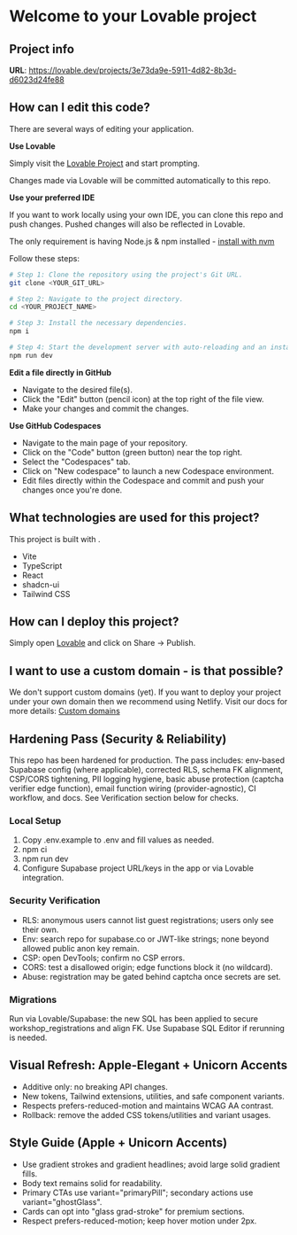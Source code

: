 # Welcome to your Lovable project

## Project info

**URL**: https://lovable.dev/projects/3e73da9e-5911-4d82-8b3d-d6023d24fe88

## How can I edit this code?

There are several ways of editing your application.

**Use Lovable**

Simply visit the [Lovable Project](https://lovable.dev/projects/3e73da9e-5911-4d82-8b3d-d6023d24fe88) and start prompting.

Changes made via Lovable will be committed automatically to this repo.

**Use your preferred IDE**

If you want to work locally using your own IDE, you can clone this repo and push changes. Pushed changes will also be reflected in Lovable.

The only requirement is having Node.js & npm installed - [install with nvm](https://github.com/nvm-sh/nvm#installing-and-updating)

Follow these steps:

```sh
# Step 1: Clone the repository using the project's Git URL.
git clone <YOUR_GIT_URL>

# Step 2: Navigate to the project directory.
cd <YOUR_PROJECT_NAME>

# Step 3: Install the necessary dependencies.
npm i

# Step 4: Start the development server with auto-reloading and an instant preview.
npm run dev
```

**Edit a file directly in GitHub**

- Navigate to the desired file(s).
- Click the "Edit" button (pencil icon) at the top right of the file view.
- Make your changes and commit the changes.

**Use GitHub Codespaces**

- Navigate to the main page of your repository.
- Click on the "Code" button (green button) near the top right.
- Select the "Codespaces" tab.
- Click on "New codespace" to launch a new Codespace environment.
- Edit files directly within the Codespace and commit and push your changes once you're done.

## What technologies are used for this project?

This project is built with .

- Vite
- TypeScript
- React
- shadcn-ui
- Tailwind CSS

## How can I deploy this project?

Simply open [Lovable](https://lovable.dev/projects/3e73da9e-5911-4d82-8b3d-d6023d24fe88) and click on Share -> Publish.

## I want to use a custom domain - is that possible?

We don't support custom domains (yet). If you want to deploy your project under your own domain then we recommend using Netlify. Visit our docs for more details: [Custom domains](https://docs.lovable.dev/tips-tricks/custom-domain/)

## Hardening Pass (Security & Reliability)
This repo has been hardened for production. The pass includes: env-based Supabase config (where applicable), corrected RLS, schema FK alignment, CSP/CORS tightening, PII logging hygiene, basic abuse protection (captcha verifier edge function), email function wiring (provider-agnostic), CI workflow, and docs. See Verification section below for checks.

### Local Setup
1. Copy .env.example to .env and fill values as needed.
2. npm ci
3. npm run dev
4. Configure Supabase project URL/keys in the app or via Lovable integration.

### Security Verification
- RLS: anonymous users cannot list guest registrations; users only see their own.
- Env: search repo for supabase.co or JWT-like strings; none beyond allowed public anon key remain.
- CSP: open DevTools; confirm no CSP errors.
- CORS: test a disallowed origin; edge functions block it (no wildcard).
- Abuse: registration may be gated behind captcha once secrets are set.

### Migrations
Run via Lovable/Supabase: the new SQL has been applied to secure workshop_registrations and align FK. Use Supabase SQL Editor if rerunning is needed.

## Visual Refresh: Apple-Elegant + Unicorn Accents
- Additive only: no breaking API changes.
- New tokens, Tailwind extensions, utilities, and safe component variants.
- Respects prefers-reduced-motion and maintains WCAG AA contrast.
- Rollback: remove the added CSS tokens/utilities and variant usages.

## Style Guide (Apple + Unicorn Accents)
- Use gradient strokes and gradient headlines; avoid large solid gradient fills.
- Body text remains solid for readability.
- Primary CTAs use variant="primaryPill"; secondary actions use variant="ghostGlass".
- Cards can opt into "glass grad-stroke" for premium sections.
- Respect prefers-reduced-motion; keep hover motion under 2px.

